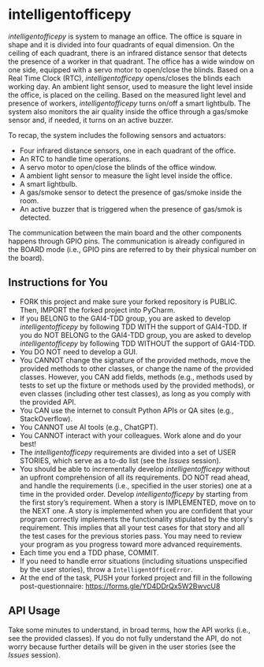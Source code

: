 # intelligentofficepy
_intelligentofficepy_ is system to manage an office. The office is square in shape and it is divided into four quadrants of equal dimension. On the ceiling of each quadrant, there is an infrared distance sensor that detects the presence of a worker in that quadrant. The office has a wide window on one side, equipped with a servo motor to open/close the blinds. Based on a Real Time Clock (RTC), _intelligentofficepy_ opens/closes the blinds each working day. An ambient light sensor, used to measure the light level inside the office, is placed on the ceiling. Based on the measured light level and presence of workers, _intelligentofficepy_ turns on/off a smart lightbulb. The system also monitors the air quality inside the office through a gas/smoke sensor and, if needed, it turns on an active buzzer.

To recap, the system includes the following sensors and actuators:
* Four infrared distance sensors, one in each quadrant of the office.
* An RTC to handle time operations.
* A servo motor to open/close the blinds of the office window.
* A ambient light sensor to measure the light level inside the office.
* A smart lightbulb.
* A gas/smoke sensor to detect the presence of gas/smoke inside the room.
* An active buzzer that is triggered when the presence of gas/smok is detected.
  
The communication between the main board and the other components happens through GPIO pins. The communication is already configured in the BOARD mode (i.e., GPIO pins are referred to by their physical number on the board).

## Instructions for You
* FORK this project and make sure your forked repository is PUBLIC. Then, IMPORT the forked project into PyCharm.
* If you BELONG to the GAI4-TDD group, you are asked to develop _intelligentofficepy_ by following TDD WITH the support of GAI4-TDD. If you do NOT BELONG to the GAI4-TDD group, you are asked to develop _intelligentofficepy_ by following TDD WITHOUT the support of GAI4-TDD.
* You DO NOT need to develop a GUI.
* You CANNOT change the signature of the provided methods, move the provided methods to other classes, or change the name of the provided classes. However, you CAN add fields, methods (e.g., methods used by tests to set up the fixture or methods used by the provided methods), or even classes (including other test classes), as long as you comply with the provided API.
* You CAN use the internet to consult Python APIs or QA sites (e.g., StackOverflow).
* You CANNOT use AI tools (e.g., ChatGPT).
* You CANNOT interact with your colleagues. Work alone and do your best!
* The _intelligentofficepy_ requirements are divided into a set of USER STORIES, which serve as a to-do list (see the _Issues_ session).
* You should be able to incrementally develop _intelligentofficepy_ without an upfront comprehension of all its requirements. DO NOT read ahead, and handle the requirements (i.e., specified in the user stories) one at a time in the provided order. Develop _intelligentofficepy_ by starting from the first story’s requirement. When a story is IMPLEMENTED, move on to the NEXT one. A story is implemented when you are confident that your program correctly implements the functionality stipulated by the story's requirement. This implies that all your test cases for that story and all the test cases for the previous stories pass. You may need to review your program as you progress toward more advanced requirements.
* Each time you end a TDD phase, COMMIT.
* If you need to handle error situations (including situations unspecified by the user stories), throw a ```IntelligentOfficeError```.
* At the end of the task, PUSH your forked project and fill in the following post-questionnaire: https://forms.gle/YD4DDrQx5W2BwvcU8

## API Usage
Take some minutes to understand, in broad terms, how the API works (i.e., see the provided classes). If you do not fully understand the API, do not worry because further details will be given in the user stories (see the _Issues_ session).
